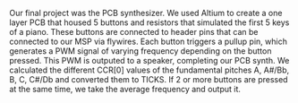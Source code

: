 Our final project was the PCB synthesizer. We used Altium to create a one layer PCB that housed 
5 buttons and resistors that simulated the first 5 keys of a piano. These buttons are connected to header pins 
that can be connected to our MSP via flywires. Each button triggers a pullup pin, which generates a PWM signal of
varying frequency depending on the button pressed. This PWM is outputed to a speaker, completing our PCB synth. 
We calculated the different CCR[0] values of the fundamental pitches A, A#/Bb, B, C, C#/Db and converted them to TICKS. 
If 2 or more buttons are pressed at the same time, we take the average frequency and output it.
